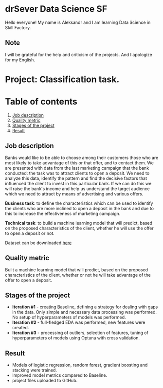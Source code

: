 # drSever Data Science SF
Hello everyone! My name is Aleksandr and I am learning Data Science in Skill Factory.
## Note
I will be grateful for the help and criticism of the projects. And I apologize for my English.

# Project: Classification task. 
# Table of contents
1. [Job description](https://github.com/drSever/drSever_data_science/tree/main/Portfolio/Project_1#Job-description)
2. [Quality metric](https://github.com/drSever/drSever_data_science/tree/main/Portfolio/Project_1#Quality-metric)
3. [Stages of the project](https://github.com/drSever/drSever_data_science/tree/main/Portfolio/Project_1#Stages-of-the-project)
4. [Result](https://github.com/drSever/drSever_data_science/tree/main/Portfolio/Project_1#Result)

## Job description

Banks would like to be able to choose among their customers those who are most likely to take advantage of this or that offer, and to contact them.
We are presented with data from the last marketing campaign that the bank conducted: the task was to attract clients to open a deposit. We need to analyze this data, identify the pattern and find the decisive factors that influenced the client to invest in this particular bank. If we can do this we will raise the bank's income and help us understand the target audience which we need to attract by means of advertising and various offers.

**Business task**: to define the characteristics which can be used to identify the clients who are more inclined to open a deposit in the bank and due to this to increase the effectiveness of marketing campaign.

**Technical task**: to build a machine learning model that will predict, based on the proposed characteristics of the client, whether he will use the offer to open a deposit or not.

Dataset can be downloaded [here](https://lms.skillfactory.ru/assets/courseware/v1/dab91dc74eb3cb684755123d224d262b/asset-v1:SkillFactory+DST-3.0+28FEB2021+type@asset+block/bank_fin.zip)

## Quality metric

Built a machine learning model that will predict, based on the proposed characteristics of the client, whether or not he will take advantage of the offer to open a deposit.

## Stages of the project

- **Iteration #1** - creating Baseline, defining a strategy for dealing with gaps in the data. Only simple and necessary data processing was performed. No setup of hyperparameters of models was performed.
- **Iteration #2** - full-fledged EDA was performed, new features were created.
- **Iteration #3** - processing of outliers, selection of features, tuning of hyperparameters of models using Optuna with cross validation.


## Result

- Models of logistic regression, random forest, gradient boosting and stacking were trained.
- Improved model metrics compared to Baseline. 
- project files uploaded to GitHub. 


